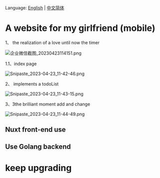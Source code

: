<!--
 * @Author: xiaoHao
-->

Language: [English](README.md) | [中文简体](README-ZH.md)
#  A website for my girlfriend (mobile)


1、 the realization of a love until now the timer

![企业微信截图_20230423114151.png](https://s2.loli.net/2023/04/23/VWH58TwIOCMcKrf.png)

1.1、index page

![Snipaste_2023-04-23_11-42-46.png](https://s2.loli.net/2023/04/23/x7NidlnMrFkaOUI.png)

2、 implements a todoList

![Snipaste_2023-04-23_11-43-15.png](https://s2.loli.net/2023/04/23/mIAxH3b1lCwXRPK.png)

3、3the brilliant moment add and change

![Snipaste_2023-04-23_11-44-49.png](https://s2.loli.net/2023/04/23/9mvdC3jgUDrZftH.png)

## Nuxt front-end use
## Use Golang backend

# keep upgrading